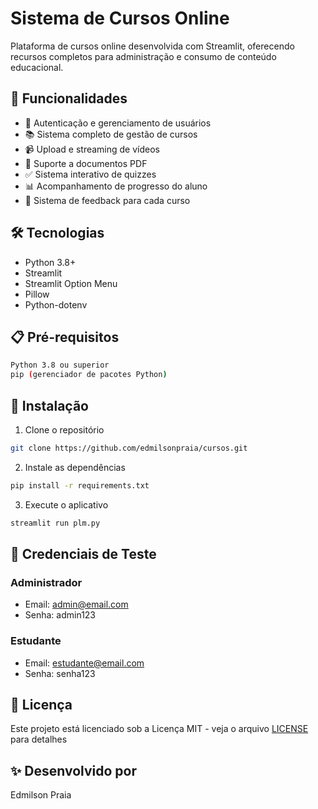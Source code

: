 # Sistema de Cursos Online

Plataforma de cursos online desenvolvida com Streamlit, oferecendo recursos completos para administração e consumo de conteúdo educacional.

## 🚀 Funcionalidades

- 👥 Autenticação e gerenciamento de usuários
- 📚 Sistema completo de gestão de cursos
- 📹 Upload e streaming de vídeos
- 📄 Suporte a documentos PDF
- ✅ Sistema interativo de quizzes
- 📊 Acompanhamento de progresso do aluno
- 💬 Sistema de feedback para cada curso

## 🛠️ Tecnologias

- Python 3.8+
- Streamlit
- Streamlit Option Menu
- Pillow
- Python-dotenv

## 📋 Pré-requisitos

```bash
Python 3.8 ou superior
pip (gerenciador de pacotes Python)
```

## 🔧 Instalação

1. Clone o repositório
```bash
git clone https://github.com/edmilsonpraia/cursos.git
```

2. Instale as dependências
```bash
pip install -r requirements.txt
```

3. Execute o aplicativo
```bash
streamlit run plm.py
```

## 📝 Credenciais de Teste

### Administrador
- Email: admin@email.com
- Senha: admin123

### Estudante
- Email: estudante@email.com
- Senha: senha123

## 📜 Licença

Este projeto está licenciado sob a Licença MIT - veja o arquivo [LICENSE](LICENSE) para detalhes

## ✨ Desenvolvido por

Edmilson Praia
